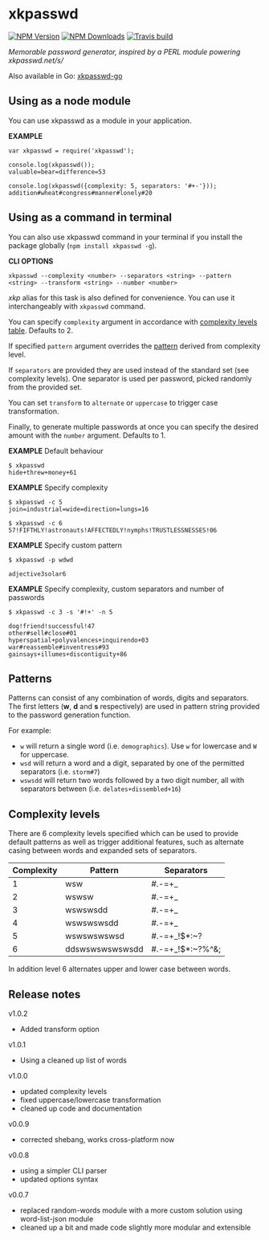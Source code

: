 # xkpasswd

[![NPM Version][npm-img]][npm-url]
[![NPM Downloads][npm-dl-img]][npm-url]
[![Travis build][travis-img]][travis-url]

[npm-url]: https://npmjs.org/package/xkpasswd
[npm-img]: https://img.shields.io/npm/v/xkpasswd.svg
[npm-dl-img]: https://img.shields.io/npm/dm/xkpasswd.svg
[travis-img]: https://img.shields.io/travis/vot/xkpasswd-node.svg
[travis-url]: https://travis-ci.org/vot/xkpasswd-node


*Memorable password generator, inspired by a PERL module powering xkpasswd.net/s/*

Also available in Go: [xkpasswd-go](https://github.com/vot/xkpasswd-go)


## Using as a node module

You can use xkpasswd as a module in your application.

**EXAMPLE**

```
var xkpasswd = require('xkpasswd');

console.log(xkpasswd());
valuable=bear=difference=53

console.log(xkpasswd({complexity: 5, separators: '#+-'}));
addition#wheat#congress#manner#lonely#20

```


## Using as a command in terminal

You can also use xkpasswd command in your terminal if you install the package
globally (`npm install xkpasswd -g`).

**CLI OPTIONS**

```
xkpasswd --complexity <number> --separators <string> --pattern <string> --transform <string> --number <number>
```

*xkp* alias for this task is also defined for convenience.
You can use it interchangeably with `xkpasswd` command.




You can specify `complexity` argument in accordance with [complexity levels table](#complexity-levels). Defaults to 2.

If specified `pattern` argument overrides the [pattern](#patterns) derived from complexity level.

If `separators` are provided they are used instead of the standard set (see complexity levels).
One separator is used per password, picked randomly from the provided set.

You can set `transform` to `alternate` or `uppercase` to trigger case transformation.

Finally, to generate multiple passwords at once you can specify the desired
amount with the `number` argument. Defaults to 1.


**EXAMPLE** Default behaviour

```
$ xkpasswd
hide+threw+money+61
```

**EXAMPLE** Specify complexity

```
$ xkpasswd -c 5
join=industrial=wide=direction=lungs=16

$ xkpasswd -c 6
57!FIFTHLY!astronauts!AFFECTEDLY!nymphs!TRUSTLESSNESSES!06
```

**EXAMPLE** Specify custom pattern

```
$ xkpasswd -p wdwd

adjective3solar6
```


**EXAMPLE** Specify complexity, custom separators and number of passwords

```
$ xkpasswd -c 3 -s '#!+' -n 5

dog!friend!successful!47
other#sell#close#01
hyperspatial+polyvalences+inquirendo+03
war#reassemble#inventress#93
gainsays+illumes+discontiguity+86
```


## Patterns

Patterns can consist of any combination of words, digits and separators.
The first letters (**w**, **d** and **s** respectively) are used in pattern string provided to the password generation function.

For example:

* `w` will return a single word (i.e. `demographics`). Use `w` for lowercase and `W` for uppercase.
* `wsd` will return a word and a digit, separated by one of the permitted separators (i.e. `storm#7`)
* `wswsdd` will return two words followed by a two digit number, all with separators between (i.e. `delates+dissembled+16`)



## Complexity levels

There are 6 complexity levels specified which can be used to provide
default patterns as well as trigger additional features, such as alternate casing
between words and expanded sets of separators.


| Complexity | Pattern         | Separators       |
|------------|-----------------|------------------|
| 1          | wsw             | #.-=+_           |
| 2          | wswsw           | #.-=+_           |
| 3          | wswswsdd        | #.-=+_           |
| 4          | wswswswsdd      | #.-=+_           |
| 5          | wswswswswsd     | #.-=+_!$*:~?     |
| 6          | ddswswswswswsdd | #.-=+_!$*:~?%^&; |

In addition level 6 alternates upper and lower case between words.

## Release notes

v1.0.2

- Added transform option


v1.0.1

- Using a cleaned up list of words


v1.0.0

- updated complexity levels
- fixed uppercase/lowercase transformation
- cleaned up code and documentation


v0.0.9

- corrected shebang, works cross-platform now


v0.0.8

- using a simpler CLI parser
- updated options syntax


v0.0.7

- replaced random-words module with a more custom solution using word-list-json module
- cleaned up a bit and made code slightly more modular and extensible
